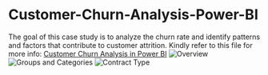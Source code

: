 # Customer-Churn-Analysis-Power-BI
The goal of this case study is to analyze the churn rate and identify patterns and factors that contribute to customer attrition. Kindly refer to this file for more info:
[Customer Churn Analysis in Power BI](https://github.com/HajarAlholoul/Customer-Churn-Analysis-Power-BI/blob/main/Metadata%20-%20Case%20Study_Analyzing%20Customer%20Churn%20in%20Power%20BI%20.pdf)
![Overview](https://github.com/user-attachments/assets/747764de-77c1-4cc4-bc8a-fd6d0c7852e2)
![Groups and Categories](https://github.com/user-attachments/assets/c718ca4c-690d-497c-9ff0-8ee06702a850)
![Contract Type](https://github.com/user-attachments/assets/a14d50eb-6664-4a6c-9281-15dbafe313c5)
